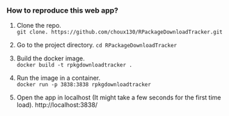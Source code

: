 ### How to reproduce this web app?

1. Clone the repo.  
`git clone. https://github.com/choux130/RPackageDownloadTracker.git`

2. Go to the project directory.
`cd RPackageDownloadTracker`  

3. Build the docker image.  
`docker build -t rpkgdownloadtracker .` 

4. Run the image in a container.   
`docker run -p 3838:3838 rpkgdownloadtracker`

5. Open the app in localhost (It might take a few seconds for the first time load). 
http://localhost:3838/
